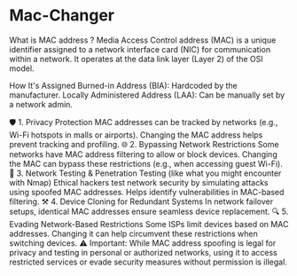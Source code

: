 # Mac-Changer
What is MAC address ?
 Media Access Control address (MAC) is a unique identifier assigned to a network interface card (NIC) for communication within a network. It operates at the data link layer (Layer 2) of the OSI model.

How It's Assigned
Burned-in Address (BIA): Hardcoded by the manufacturer.
Locally Administered Address (LAA): Can be manually set by a network admin.


🛡️ 1. Privacy Protection
MAC addresses can be tracked by networks (e.g., Wi-Fi hotspots in malls or airports).
Changing the MAC address helps prevent tracking and profiling.
🌐 2. Bypassing Network Restrictions
Some networks have MAC address filtering to allow or block devices.
Changing the MAC can bypass these restrictions (e.g., when accessing guest Wi-Fi).
🧪 3. Network Testing & Penetration Testing (like what you might encounter with Nmap)
Ethical hackers test network security by simulating attacks using spoofed MAC addresses.
Helps identify vulnerabilities in MAC-based filtering.
⚒️ 4. Device Cloning for Redundant Systems
In network failover setups, identical MAC addresses ensure seamless device replacement.
🔍 5. Evading Network-Based Restrictions
Some ISPs limit devices based on MAC addresses.
Changing it can help circumvent these restrictions when switching devices.
⚠️ Important:
While MAC address spoofing is legal for privacy and testing in personal or authorized networks, using it to access restricted services or evade security measures without permission is illegal.
